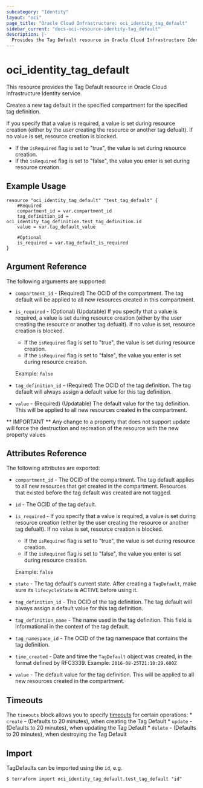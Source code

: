 ```yaml
---
subcategory: "Identity"
layout: "oci"
page_title: "Oracle Cloud Infrastructure: oci_identity_tag_default"
sidebar_current: "docs-oci-resource-identity-tag_default"
description: |-
  Provides the Tag Default resource in Oracle Cloud Infrastructure Identity service
---
```


# oci_identity_tag_default
This resource provides the Tag Default resource in Oracle Cloud Infrastructure Identity service.

Creates a new tag default in the specified compartment for the specified tag definition.

If you specify that a value is required, a value is set during resource creation (either by
the user creating the resource or another tag defualt). If no value is set, resource creation
is blocked.

* If the `isRequired` flag is set to "true", the value is set during resource creation.
* If the `isRequired` flag is set to "false", the value you enter is set during resource creation.


## Example Usage

```hcl
resource "oci_identity_tag_default" "test_tag_default" {
	#Required
	compartment_id = var.compartment_id
	tag_definition_id = oci_identity_tag_definition.test_tag_definition.id
	value = var.tag_default_value

	#Optional
	is_required = var.tag_default_is_required
}
```

## Argument Reference

The following arguments are supported:

* `compartment_id` - (Required) The OCID of the compartment. The tag default will be applied to all new resources created in this compartment. 
* `is_required` - (Optional) (Updatable) If you specify that a value is required, a value is set during resource creation (either by the user creating the resource or another tag defualt). If no value is set, resource creation is blocked.
	* If the `isRequired` flag is set to "true", the value is set during resource creation.
	* If the `isRequired` flag is set to "false", the value you enter is set during resource creation.

	Example: `false` 
* `tag_definition_id` - (Required) The OCID of the tag definition. The tag default will always assign a default value for this tag definition. 
* `value` - (Required) (Updatable) The default value for the tag definition. This will be applied to all new resources created in the compartment. 


** IMPORTANT **
Any change to a property that does not support update will force the destruction and recreation of the resource with the new property values

## Attributes Reference

The following attributes are exported:

* `compartment_id` - The OCID of the compartment. The tag default applies to all new resources that get created in the compartment. Resources that existed before the tag default was created are not tagged. 
* `id` - The OCID of the tag default.
* `is_required` - If you specify that a value is required, a value is set during resource creation (either by the user creating the resource or another tag defualt). If no value is set, resource creation is blocked.
	* If the `isRequired` flag is set to "true", the value is set during resource creation.
	* If the `isRequired` flag is set to "false", the value you enter is set during resource creation.

	Example: `false` 
* `state` - The tag default's current state. After creating a `TagDefault`, make sure its `lifecycleState` is ACTIVE before using it. 
* `tag_definition_id` - The OCID of the tag definition. The tag default will always assign a default value for this tag definition. 
* `tag_definition_name` - The name used in the tag definition. This field is informational in the context of the tag default. 
* `tag_namespace_id` - The OCID of the tag namespace that contains the tag definition. 
* `time_created` - Date and time the `TagDefault` object was created, in the format defined by RFC3339.  Example: `2016-08-25T21:10:29.600Z` 
* `value` - The default value for the tag definition. This will be applied to all new resources created in the compartment. 

## Timeouts

The `timeouts` block allows you to specify [timeouts](https://registry.terraform.io/providers/hashicorp/oci/latest/docs/guides/changing_timeouts) for certain operations:
	* `create` - (Defaults to 20 minutes), when creating the Tag Default
	* `update` - (Defaults to 20 minutes), when updating the Tag Default
	* `delete` - (Defaults to 20 minutes), when destroying the Tag Default


## Import

TagDefaults can be imported using the `id`, e.g.

```
$ terraform import oci_identity_tag_default.test_tag_default "id"
```


